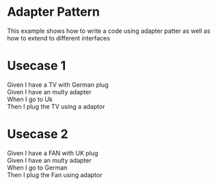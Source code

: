 # Adapter Pattern

This example shows how to write a code using adapter patter as well as how to extend to different interfaces

# Usecase 1

Given I have a TV with German plug<br/>
Given I have an multy adapter<br/>
When I go to Uk<br/>
Then I plug the TV using a adaptor<br/>

# Usecase 2

Given I have a FAN with UK plug<br/>
Given I have an multy adapter<br/>
When I go to German<br/>
Then I plug the Fan using adaptor<br/>
